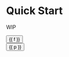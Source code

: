 <script setup lang="ts">
import { ref } from "vue";

const providers = ["local", "cloud"] as const;
const frameworks = ["docusaurus", "vitepress", "starlight"] as const;

const framework = ref<typeof frameworks[number]>("docusaurus");
const provider = ref<typeof providers[number]>("local");
</script>

# Quick Start

<span class="mt-12">WIP</span>

<div class="flex flex-col gap-4">
<div class="flex gap-2 items-center">
  <button
    v-for="f in frameworks"
    :class="{ tag: true, selected: framework === f }"
    @click="framework = f"
  >
    {{ f }}
  </button>
</div>

<div class="flex gap-2 items-center">
  <button
    v-for="p in providers"
    :class="{ tag: true, selected: provider === p }"
    @click="provider = p"
  >
    {{ p }}
  </button>
</div>
</div>

<style scoped>
button.tag {
  font-size: 0.875rem;
  border: 1px solid var(--vp-c-divider);
  padding: 4px 12px;
  border-radius: 1rem;
}
button.tag:hover {
  background-color: var(--vp-c-brand-soft);
  opacity: 0.8;
}

button.tag.selected {
  background-color: var(--vp-c-brand-soft);
}
</style>
